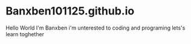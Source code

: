 # Banxben101125.github.io
Hello World I'm Banxben
i'm unterested to coding and programing
lets's learn toghether
